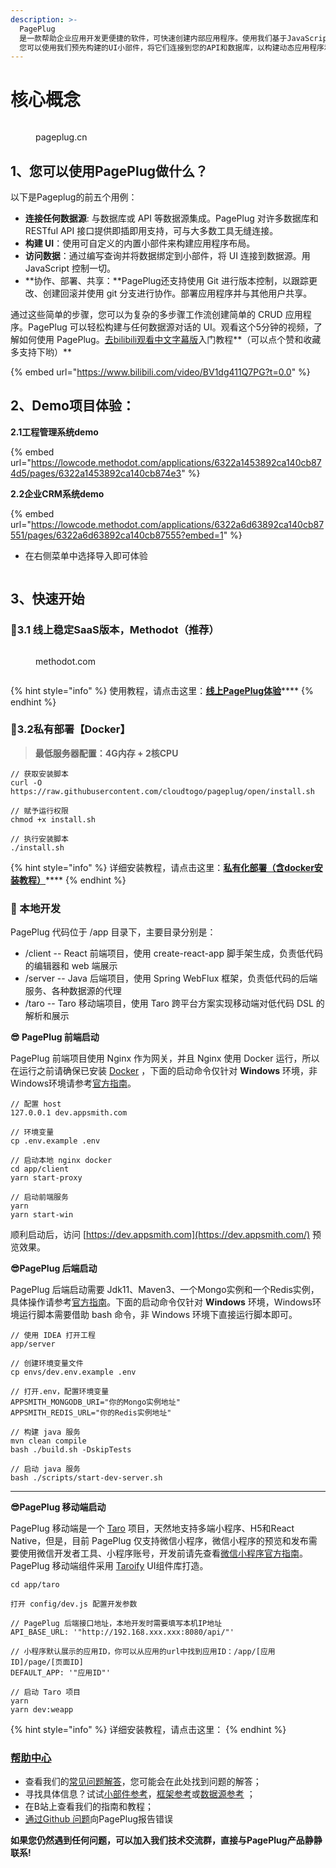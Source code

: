 ```yaml
---
description: >-
  PagePlug
  是一款帮助企业应用开发更便捷的软件，可快速创建内部应用程序。使用我们基于JavaScript的可视化开发平台，构建CRUD应用程序、仪表板、管理面板等的速度提高10倍。
  您可以使用我们预先构建的UI小部件，将它们连接到您的API和数据库，以构建动态应用程序和复杂的工作流程。旨在为企业提供一套成本更低、人效更佳的开发方式。
---
```


# 核心概念



<figure><img src=".gitbook/assets/image (6) (1).png" alt=""><figcaption><p>pageplug.cn</p></figcaption></figure>

## 1、​您可以使用PagePlug做什么？​ <a href="#nin-ke-yi-shi-yong-appsmith-zuo-shen-me" id="nin-ke-yi-shi-yong-appsmith-zuo-shen-me"></a>

以下是Pageplug的前五个用例：

* **连接任何数据源**: 与数据库或 API 等数据源集成。PagePlug 对许多数据库和 RESTful API 接口提供即插即用支持，可与大多数工具无缝连接。
* **构建 UI**：使用可自定义的内置小部件来构建应用程序布局。
* **访问数据**：通过编写查询并将数据绑定到小部件，将 UI 连接到数据源。用 JavaScript 控制一切。
* **协作、部署、共享：**PagePlug还支持使用 Git 进行版本控制，以跟踪更改、创建回滚并使用 git 分支进行协作。部署应用程序并与其他用户共享。

通过这些简单的步骤，您可以为复杂的多步骤工作流创建简单的 CRUD 应用程序。PagePlug 可以轻松构建与任何数据源对话的 UI。观看这个5分钟的视频，了解如何使用 PagePlug。[去bilibili观看中文字幕版](https://www.bilibili.com/video/BV1dg411Q7PG?zw\&vd\_source=1a6805ecebcf8f2c6ac95a3bc7c11495)​入门教程**（可以点个赞和收藏多支持下哟）**

{% embed url="https://www.bilibili.com/video/BV1dg411Q7PG?t=0.0" %}

## 2、Demo项目体验： <a href="#chuang-jian-zhang-hu" id="chuang-jian-zhang-hu"></a>

&#x20;   **2.1工程管理系统demo**

{% embed url="https://lowcode.methodot.com/applications/6322a1453892ca140cb874d5/pages/6322a1453892ca140cb874e3" %}

&#x20; **2.2企业CRM系统demo**

{% embed url="https://lowcode.methodot.com/applications/6322a6d63892ca140cb87551/pages/6322a6d63892ca140cb87555?embed=1" %}

* 在右侧菜单中选择导入即可体验

<figure><img src=".gitbook/assets/image (1).png" alt=""><figcaption></figcaption></figure>



## 3、快速开始 <a href="#chuang-jian-zhang-hu" id="chuang-jian-zhang-hu"></a>

### 🌱3.1 线上稳定SaaS版本，**Methodot（推荐）**

<figure><img src=".gitbook/assets/image (11) (1).png" alt=""><figcaption><p>methodot.com</p></figcaption></figure>

<figure><img src=".gitbook/assets/image (3).png" alt=""><figcaption></figcaption></figure>

{% hint style="info" %}
使用教程，请点击这里：[**线上PagePlug体验**](pei-zhi-pageplug/bu-shu-an-zhuang/xian-shang-pageplug-ti-yan.md)****
{% endhint %}

### 🌱3.2私有部署【Docker】



> **最低服务器配置：4G内存 + 2核CPU**

```
// 获取安装脚本
curl -O https://raw.githubusercontent.com/cloudtogo/pageplug/open/install.sh

// 赋予运行权限
chmod +x install.sh

// 执行安装脚本
./install.sh
```

{% hint style="info" %}
详细安装教程，请点击这里：[**私有化部署（含docker安装教程）**](pei-zhi-pageplug/bu-shu-an-zhuang/si-you-hua-bu-shu-han-docker-an-zhuang-jiao-cheng.md)****
{% endhint %}

### &#x20;  🌱 本地开发

PagePlug 代码位于 /app 目录下，主要目录分别是：

* /client -- React 前端项目，使用 create-react-app 脚手架生成，负责低代码的编辑器和 web 端展示
* /server -- Java 后端项目，使用 Spring WebFlux 框架，负责低代码的后端服务、各种数据源的代理
* /taro -- Taro 移动端项目，使用 Taro 跨平台方案实现移动端对低代码 DSL 的解析和展示

&#x20;       **😎 PagePlug 前端启动**

PagePlug 前端项目使用 Nginx 作为网关，并且 Nginx 使用 Docker 运行，所以在运行之前请确保已安装 [Docker](https://www.docker.com/get-started/) ，下面的启动命令仅针对 **Windows** 环境，非Windows环境请参考[官方指南](https://github.com/AppsmithCN/pageplug/blob/open/contributions/ClientSetup.md)。

```
// 配置 host
127.0.0.1 dev.appsmith.com

// 环境变量
cp .env.example .env

// 启动本地 nginx docker
cd app/client
yarn start-proxy

// 启动前端服务
yarn
yarn start-win
```

顺利启动后，访问 [https://dev.appsmith.com](https://dev.appsmith.com/) 预览效果。



&#x20;       **😎PagePlug 后端启动**

PagePlug 后端启动需要 Jdk11、Maven3、一个Mongo实例和一个Redis实例，具体操作请参考[官方指南](https://github.com/AppsmithCN/pageplug/blob/open/contributions/ServerSetup.md)。下面的启动命令仅针对 **Windows** 环境，Windows环境运行脚本需要借助 bash 命令，非 Windows 环境下直接运行脚本即可。

```
// 使用 IDEA 打开工程
app/server

// 创建环境变量文件
cp envs/dev.env.example .env

// 打开.env，配置环境变量
APPSMITH_MONGODB_URI="你的Mongo实例地址"
APPSMITH_REDIS_URL="你的Redis实例地址"

// 构建 java 服务
mvn clean compile
bash ./build.sh -DskipTests

// 启动 java 服务
bash ./scripts/start-dev-server.sh
```

****

&#x20;       **😎PagePlug 移动端启动**

PagePlug 移动端是一个 [Taro](https://github.com/NervJS/taro) 项目，天然地支持多端小程序、H5和React Native，但是，目前 PagePlug 仅支持微信小程序，微信小程序的预览和发布需要使用微信开发者工具、小程序账号，开发前请先查看[微信小程序官方指南](https://developers.weixin.qq.com/miniprogram/dev/framework/quickstart/getstart.html)。\
PagePlug 移动端组件采用 [Taroify](https://github.com/mallfoundry/taroify) UI组件库打造。

```
cd app/taro

打开 config/dev.js 配置开发参数

// PagePlug 后端接口地址，本地开发时需要填写本机IP地址
API_BASE_URL: '"http://192.168.xxx.xxx:8080/api/"'

// 小程序默认展示的应用ID，你可以从应用的url中找到应用ID：/app/[应用ID]/page/[页面ID]
DEFAULT_APP: '"应用ID"'

// 启动 Taro 项目
yarn
yarn dev:weapp
```

{% hint style="info" %}
详细安装教程，请点击这里：
{% endhint %}



### ​[帮助中心](https://appsmith-fans.cn/docs/introduction?id=%e5%b8%ae%e5%8a%a9%e4%b8%ad%e5%bf%83)​ <a href="#bang-zhu-zhong-xin" id="bang-zhu-zhong-xin"></a>

* 查看我们的[常见问题解答](https://docs.appsmith.com/faq)，您可能会在此处找到问题的解答；
* 寻找具体信息？试试[小部件参考](https://docs.appsmith.com/reference/widgets)，[框架参考](https://docs.appsmith.com/reference/appsmith-framework)或[数据源参考](https://docs.appsmith.com/core-concepts/connecting-to-data-sources/connecting-to-databases#supported-databases) ；
* 在B站上查看我们的指南和教程；
* ​[通过Github 问题](https://github.com/appsmithorg/appsmith/issues)向PagePlug报告错误

**如果您仍然遇到任何问题，可以加入我们技术交流群，直接与PagePlug产品静静联系!**

<figure><img src=".gitbook/assets/image (3) (1) (1).png" alt=""><figcaption></figcaption></figure>
